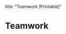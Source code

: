 <frontmatter>
title: "Teamwork [Printable]"
</frontmatter>

<link rel="stylesheet" href="{{baseUrl}}/css/textbook.css">

<div class="website-content">

<div id="main">

# Teamwork

<include src="teamStructures/unit-inParent-asPanel-print.md" boilerplate />

</div>

</div>

